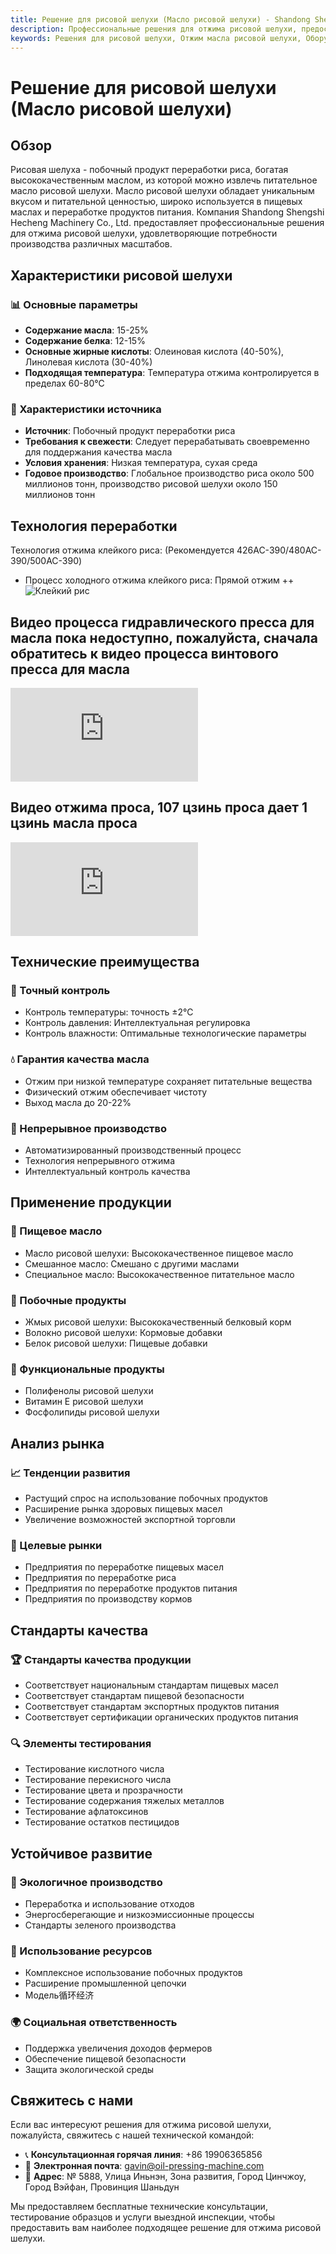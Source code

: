 ```yaml
---
title: Решение для рисовой шелухи (Масло рисовой шелухи) - Shandong Shengshi Hecheng Machinery Co., Ltd.
description: Профессиональные решения для отжима рисовой шелухи, предоставление оборудования и технических услуг по переработке масла рисовой шелухи, содержание масла 15-25%, использование процесса холодного отжима для сохранения питательных веществ, удовлетворяющие потребности различных масштабов производства.
keywords: Решения для рисовой шелухи, Отжим масла рисовой шелухи, Оборудование для переработки рисовой шелухи, Линия производства масла рисовой шелухи, Процесс холодного отжима масла рисовой шелухи, Пресс для масла рисовой шелухи, Экстракция масла рисовой шелухи, Переработка масличных семян рисовой шелухи, Оборудование для отжима масла рисовой шелухи, Оборудование для производства масла рисовой шелухи
---
```


# Решение для рисовой шелухи (Масло рисовой шелухи)

## Обзор

Рисовая шелуха - побочный продукт переработки риса, богатая высококачественным маслом, из которой можно извлечь питательное масло рисовой шелухи. Масло рисовой шелухи обладает уникальным вкусом и питательной ценностью, широко используется в пищевых маслах и переработке продуктов питания. Компания Shandong Shengshi Hecheng Machinery Co., Ltd. предоставляет профессиональные решения для отжима рисовой шелухи, удовлетворяющие потребности производства различных масштабов.

## Характеристики рисовой шелухи

### 📊 Основные параметры
- **Содержание масла**: 15-25%
- **Содержание белка**: 12-15%
- **Основные жирные кислоты**: Олеиновая кислота (40-50%), Линолевая кислота (30-40%)
- **Подходящая температура**: Температура отжима контролируется в пределах 60-80℃

### 🌱 Характеристики источника
- **Источник**: Побочный продукт переработки риса
- **Требования к свежести**: Следует перерабатывать своевременно для поддержания качества масла
- **Условия хранения**: Низкая температура, сухая среда
- **Годовое производство**: Глобальное производство риса около 500 миллионов тонн, производство рисовой шелухи около 150 миллионов тонн

## Технология переработки
Технология отжима клейкого риса: (Рекомендуется 426AC-390/480AC-390/500AC-390)
 + Процесс холодного отжима клейкого риса: Прямой отжим
 ++ ![Клейкий рис](/images/糯米冷榨工艺_Cold-pressing%20process%20of%20glutinous%20rice_.png)

## Видео процесса гидравлического пресса для масла пока недоступно, пожалуйста, сначала обратитесь к видео процесса винтового пресса для масла

<div class="video-container">
 <iframe src="https://www.youtube.com/embed/AUK9h05fRZg" frameborder="0" allow="accelerometer; autoplay; clipboard-write; encrypted-media; gyroscope; picture-in-picture" allowfullscreen></iframe>
</div>

## Видео отжима проса, 107 цзинь проса дает 1 цзинь масла проса

<div class="video-container">
 <iframe src="https://www.youtube.com/embed/aJ6codz9fao" frameborder="0" allow="accelerometer; autoplay; clipboard-write; encrypted-media; gyroscope; picture-in-picture" allowfullscreen></iframe>
</div>

## Технические преимущества

### 🎯 Точный контроль
- Контроль температуры: точность ±2℃
- Контроль давления: Интеллектуальная регулировка
- Контроль влажности: Оптимальные технологические параметры

### 💧 Гарантия качества масла
- Отжим при низкой температуре сохраняет питательные вещества
- Физический отжим обеспечивает чистоту
- Выход масла до 20-22%

### 🔄 Непрерывное производство
- Автоматизированный производственный процесс
- Технология непрерывного отжима
- Интеллектуальный контроль качества

## Применение продукции

### 🍳 Пищевое масло
- Масло рисовой шелухи: Высококачественное пищевое масло
- Смешанное масло: Смешано с другими маслами
- Специальное масло: Высококачественное питательное масло

### 🥛 Побочные продукты
- Жмых рисовой шелухи: Высококачественный белковый корм
- Волокно рисовой шелухи: Кормовые добавки
- Белок рисовой шелухи: Пищевые добавки

### 💊 Функциональные продукты
- Полифенолы рисовой шелухи
- Витамин E рисовой шелухи
- Фосфолипиды рисовой шелухи

## Анализ рынка

### 📈 Тенденции развития
- Растущий спрос на использование побочных продуктов
- Расширение рынка здоровых пищевых масел
- Увеличение возможностей экспортной торговли

### 🎯 Целевые рынки
- Предприятия по переработке пищевых масел
- Предприятия по переработке риса
- Предприятия по переработке продуктов питания
- Предприятия по производству кормов

## Стандарты качества

### 🏆 Стандарты качества продукции
- Соответствует национальным стандартам пищевых масел
- Соответствует стандартам пищевой безопасности
- Соответствует стандартам экспортных продуктов питания
- Соответствует сертификации органических продуктов питания

### 🔍 Элементы тестирования
- Тестирование кислотного числа
- Тестирование перекисного числа
- Тестирование цвета и прозрачности
- Тестирование содержания тяжелых металлов
- Тестирование афлатоксинов
- Тестирование остатков пестицидов

## Устойчивое развитие

### 🌱 Экологичное производство
- Переработка и использование отходов
- Энергосберегающие и низкоэмиссионные процессы
- Стандарты зеленого производства

### 🔄 Использование ресурсов
- Комплексное использование побочных продуктов
- Расширение промышленной цепочки
- Модель循环经济

### 🌍 Социальная ответственность
- Поддержка увеличения доходов фермеров
- Обеспечение пищевой безопасности
- Защита экологической среды

## Свяжитесь с нами

Если вас интересуют решения для отжима рисовой шелухи, пожалуйста, свяжитесь с нашей технической командой:

- 📞 **Консультационная горячая линия**: +86 19906365856
- 📧 **Электронная почта**: gavin@oil-pressing-machine.com
- 📍 **Адрес**: № 5888, Улица Иньнэн, Зона развития, Город Цинчжоу, Город Вэйфан, Провинция Шаньдун

Мы предоставляем бесплатные технические консультации, тестирование образцов и услуги выездной инспекции, чтобы предоставить вам наиболее подходящее решение для отжима рисовой шелухи.
